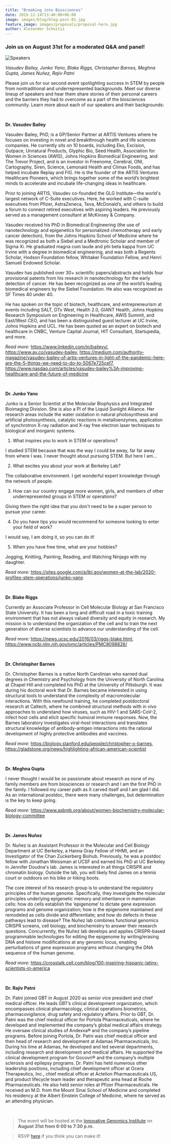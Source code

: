 ```yaml
---
title: "Breaking into Biosciences"
date: 2019-12-24T13:40:00+06:00
image: images/blog/blog-post-01.jpg
feature_image: images/proposals/proposal-hero.jpg
author: Alexender Schoitiz
---
```

### Join us on August 31st for a moderated Q&A and panel!

![Speakers](/images/bib/bib-headshots.png "Breaking into Biosciences Speakers")

*Vasudev Bailey, Junko Yano, Blake Riggs, Christopher Barnes, Meghna Gupta, James Nuñez, Rajiv Patni*

Please join us for our second event spotlighting success in STEM by people from nontraditional and underrepresented backgrounds. Meet our diverse lineup of speakers and hear them share stories of their personal careers and the barriers they had to overcome as a part of the biosciences community. Learn more about each of our speakers and their backgrounds:

&nbsp;

**Dr. Vasudev Bailey**

Vasudev Bailey, PhD, is a GP/Senior Partner at ARTIS Ventures where he focuses on investing in novel and breakthrough health and life sciences companies. He currently sits on 10 boards, including Eko, Excision, Outpace, Unnatural Products, Glyphic Bio, Seed Health, Association for Women in Sciences (AWIS), Johns Hopkins Biomedical Engineering, and The Trevor Project, and is an investor in Freenome, Cerebral, ONI, Cartography, Siren, Science, Lemonaid Health and Climax Foods, and has helped incubate Replay and FIG. He is the founder of the ARTIS Ventures Healthcare Pioneers, which brings together some of the world’s brightest minds to accelerate and incubate life-changing ideas in healthcare.

Prior to joining ARTIS, Vasudev co-founded the GLG Institute—the world's largest network of C-Suite executives. Here, he worked with C-suite executives from Pfizer, AstraZeneca, Teva, McDonald’s, and others to build a forum to connect retired executives with aspiring leaders. He previously served as a management consultant at McKinsey & Company.

Vasudev received his PhD in Biomedical Engineering (the use of nanotechnology and epigenetics for personalized chemotherapy and early cancer detection), from the Johns Hopkins School of Medicine where he was recognized as both a Siebel and a Medtronic Scholar and member of Sigma Xi. He graduated magna cum laude and phi beta kappa from UC Irvine with a degree in biomedical engineering, and was both a Regents Scholar, Hodson Foundation fellow, Whitaker Foundation Fellow, and Henri Samueli Endowed Scholar.

Vasudev has published over 30+ scientific papers/abstracts and holds four provisional patents from his research in nanotechnology for the early detection of cancer. He has been recognized as one of the world’s leading biomedical engineers by the Siebel Foundation. He also was recognized as SF Times 40 under 40.

He has spoken on the topic of biotech, healthcare, and entrepreneurism at events including SALT, DTx West, Health 2.0, GIANT Health, Johns Hopkins Research Symposium on Engineering in Healthcare, AWIS Summit, and East/West CEO, and has been a distinguished guest lecturer at UC Irvine, Johns Hopkins and UCL. He has been quoted as an expert on biotech and healthcare in CNBC, Venture Capital Journal, HIT Consultant, Startupedia, and more.

*Read more:* https://www.linkedin.com/in/baileyv/, https://www.av.co/vasudev-bailey, https://medium.com/authority-magazine/vasudev-bailey-of-artis-ventures-in-light-of-the-pandemic-here-are-the-5-things-we-need-to-do-to-5067e725cef7, https://www.nasdaq.com/articles/vasudev-bailey%3A-improving-healthcare-and-the-future-of-medicine

&nbsp;

**Dr. Junko Yano**

Junko is a Senior Scientist at the Molecular Biophysics and Integrated Bioimaging Division. She is also a PI of the Liquid Sunlight Alliance. Her research areas include the water oxidation in natural photosynthesis and artificial photosynthesis, catalytic reactions in metalloenzymes, application of synchrotron X-ray radiation and X-ray free electron laser techniques to biological and inorganic systems.

1. What inspires you to work in STEM or operations?

I studied STEM because that was the way I could be away, far far away from where I was.
I never thought about pursuing STEM. But here I am...

2. What excites you about your work at Berkeley Lab?

The collaborative environment. I get wonderful expert knowledge through the network of people.

3. How can our country engage more women, girls, and members of other underrepresented groups in STEM or operations?

Giving them the right idea that you don't need to be a super person to pursue your career.

4. Do you have tips you would recommend for someone looking to enter your field of work?

I would say, I am doing it, so you can do it!

5. When you have free time, what are your hobbies?

Jogging, Knitting, Painting, Reading, and Watching Ninjago with my daughter.

*Read more:* https://sites.google.com/a/lbl.gov/women-at-the-lab/2020-profiles-stem-operations/junko-yano 

&nbsp;

**Dr. Blake Riggs**

Currently an Associate Professor in Cell Molecular Biology at San Francisco State University. It has been a long and difficult road in a toxic training environment that has not always valued diversity and equity in research. My mission is to understand the organization of the cell and to train the next generation of diverse scientists to advance our understanding of the cell.

*Read more:* https://news.ucsc.edu/2016/03/riggs-blake.html, https://www.ncbi.nlm.nih.gov/pmc/articles/PMC8098826/ 

&nbsp;

**Dr. Christopher Barnes**

Dr. Christopher Barnes is a native North Carolinian who earned dual degrees in Chemistry and Psychology from the University of North Carolina at Chapel Hill and completed his PhD at the University of Pittsburgh. It was during his doctoral work that Dr. Barnes became interested in using structural tools to understand the complexity of macromolecular interactions. With this newfound training, he completed postdoctoral research at Caltech, where he combined structural methods with in vivo approaches to understand how viruses, such as HIV-1 and SARS-CoV-2, infect host cells and elicit specific humoral immune responses. Now, the Barnes laboratory investigates viral-host interactions and translates structural knowledge of antibody-antigen interactions into the rational development of highly protective antibodies and vaccines.

*Read more:* https://biology.stanford.edu/people/christopher-o-barnes, https://gladstone.org/news/highlighting-african-american-scientist

&nbsp;

**Dr. Meghna Gupta**

I never thought I would be so passionate about research as none of my family members are from biosciences or research and I am the first PhD in the family. I followed my career path as it carved itself and I am glad I did. As an international postdoc, there were many challenges, but determination is the key to keep going.  

*Read more:* https://www.asbmb.org/about/women-biochemistry-molecular-biology-committee 

&nbsp;

**Dr. James Nuñez**

Dr. Nuñez is an Assistant Professor in the Molecular and Cell Biology Department at UC Berkeley, a Hanna Gray Fellow of HHMI, and an Investigator of the Chan Zuckerberg Biohub. Previously, he was a postdoc fellow with Jonathan Weissman at UCSF and earned his PhD at UC Berkeley in Jennifer Doudna's lab. James is interested in all things CRISPR and chromatin biology. Outside the lab, you will likely find James on a tennis court or outdoors on his bike or hiking boots. 

The core interest of his research group is to understand the regulatory principles of the human genome. Specifically, they investigate the molecular principles underlying epigenetic memory and inheritance in mammalian cells: how do cells establish the ‘epigenome’ to dictate gene expression programs and genome organization; how is the epigenome maintained and remodeled as cells divide and differentiate; and how do defects in these pathways lead to disease? The Nuñez lab combines functional genomics CRISPR screens, cell biology, and biochemistry to answer their research questions. Concurrently, the Nuñez lab develops and applies CRISPR-based programmable technologies for editing the epigenome by writing/erasing DNA and histone modifications at any genomic locus, enabling perturbations of gene expression programs without changing the DNA sequence of the human genome.

*Read more:* https://crosstalk.cell.com/blog/100-inspiring-hispanic-latinx-scientists-in-america

&nbsp;

**Dr. Rajiv Patni**

Dr. Patni joined GBT in August 2020 as senior vice president and chief medical officer. He leads GBT’s clinical development organization, which encompasses clinical pharmacology, clinical operations biometrics, pharmacovigilance, drug safety and regulatory affairs. Prior to GBT, Dr. Patni was the chief medical officer for Portola Pharmaceuticals, where he developed and implemented the company’s global medical affairs strategy. He oversaw clinical studies of Andexxa® and the company’s pipeline programs. Before joining Portola, Dr. Patni was chief medical officer and then head of research and development at Adamas Pharmaceuticals, Inc. During his time at Adamas, he developed and led several departments, including research and development and medical affairs. He supported the clinical development program for Gocovri® and the company’s multiple sclerosis and epilepsy programs. Dr. Patni has held numerous other leadership positions, including chief development officer at Ocera Therapeutics, Inc., chief medical officer at Actelion Pharmaceuticals US, and product lifecycle team leader and therapeutic area head at Roche Pharmaceuticals. He also held senior roles at Pfizer Pharmaceuticals. He received an M.D. from the Mount Sinai School of Medicine and completed his residency at the Albert Einstein College of Medicine, where he served as an attending physician.

&nbsp;

> The event will be hosted at the [Innovative Genomics Institute](https://innovativegenomics.org) on **August 31st from 6:00 to 7:30 p.m.**

> RSVP [here](https://tinyurl.com/bibfall22) if you think you can make it!

